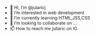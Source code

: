 - 👋 Hi, I’m @jularicj
- 👀 I’m interested in web development
- 🌱 I’m currently learning HTML,JSS,CSS
- 💞️ I’m looking to collaborate on ...
- 📫 How to reach me jullaric on IG

<!---
jularicj/jularicj is a ✨ special ✨ repository because its `README.md` (this file) appears on your GitHub profile.
You can click the Preview link to take a look at your changes.
--->
